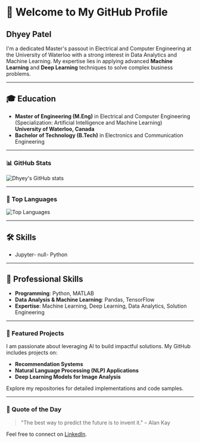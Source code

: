 # 👋 Welcome to My GitHub Profile

## Dhyey Patel 

I'm a dedicated Master's passout in Electrical and Computer Engineering at the University of Waterloo with a strong interest in Data Analytics and Machine Learning. My expertise lies in applying advanced **Machine Learning** and **Deep Learning** techniques to solve complex business problems.

---

## 🎓 Education

- **Master of Engineering (M.Eng)** in Electrical and Computer Engineering (Specialization: Artificial Intelligence and Machine Learning)  
  **University of Waterloo, Canada**
- **Bachelor of Technology (B.Tech)** in Electronics and Communication Engineering

---

### 📊 GitHub Stats
![Dhyey's GitHub stats](https://github-readme-stats.vercel.app/api?username=Dhyey2512&show_icons=true&theme=radical)

---

### 🚀 Top Languages
![Top Languages](https://github-readme-stats.vercel.app/api/top-langs/?username=Dhyey2512&layout=compact&theme=radical)

---

## 🛠️ Skills
<!--START_SECTION:skills-->
- Jupyter- null- Python
<!--END_SECTION:skills-->

---

## 💼 Professional Skills

- **Programming**: Python, MATLAB
- **Data Analysis & Machine Learning**: Pandas, TensorFlow
- **Expertise**: Machine Learning, Deep Learning, Data Analytics, Solution Engineering

---

### 📂 Featured Projects

I am passionate about leveraging AI to build impactful solutions. My GitHub includes projects on:
- **Recommendation Systems**
- **Natural Language Processing (NLP) Applications**
- **Deep Learning Models for Image Analysis**

Explore my repositories for detailed implementations and code samples.

---

### 💬 Quote of the Day
<!--START_SECTION:quote-->
> "The best way to predict the future is to invent it." – Alan Kay
<!--END_SECTION:quote-->

Feel free to connect on [LinkedIn](https://www.linkedin.com/in/dhyey-patel-3a2a28218/).
